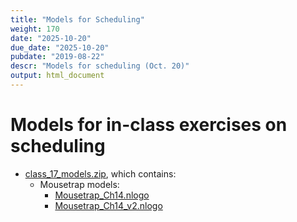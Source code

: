 ```yaml
---
title: "Models for Scheduling"
weight: 170
date: "2025-10-20"
due_date: "2025-10-20"
pubdate: "2019-08-22"
descr: "Models for scheduling (Oct. 20)"
output: html_document
---
```

# Models for in-class exercises on scheduling

* [class_17_models.zip](/models/class_17/class_17_models.zip), which contains:
  * Mousetrap models:
    * [Mousetrap_Ch14.nlogo](/models/class_17/Mousetrap_Ch14.nlogo)
    * [Mousetrap_Ch14_v2.nlogo](/models/class_17/Mousetrap_Ch14_v2.nlogo)

<!--    
  * Breeding Synchrony:
    * [Ch_23_4_breeding_synchrony.nlogo](/models/class_23/Ch_23_4_breeding_synchrony.nlogo)
-->
